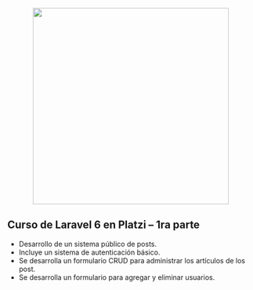 <p align="center"><a href="https://laravel.com" target="_blank"><img src="https://raw.githubusercontent.com/laravel/art/master/logo-lockup/5%20SVG/2%20CMYK/1%20Full%20Color/laravel-logolockup-cmyk-red.svg" width="400"></a></p>

## Curso de Laravel 6 en Platzi – 1ra parte

- Desarrollo de un sistema público de posts.
- Incluye un sistema de autenticación básico.
- Se desarrolla un formulario CRUD para administrar los artículos de los post.
- Se desarrolla un formulario para agregar y eliminar usuarios.
